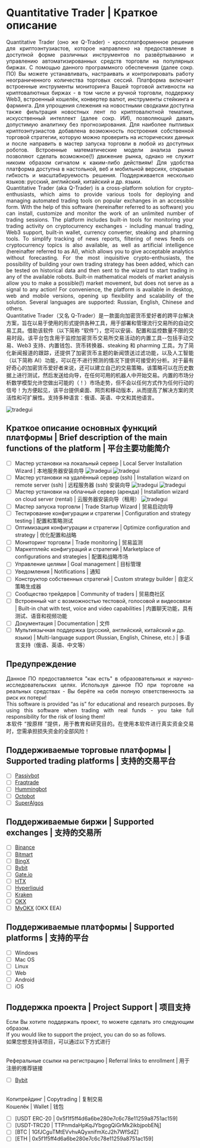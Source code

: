 # Quantitative Trader | Краткое описание
<p align="justify">Quantitative Trader (оно же Q-Trader) - кроссплатформенное решение для криптоэнтузиастов, которое направлено на предоставление в доступной форме различных инструментов по развёртыванию и управлению автоматизированных средств торговли на популярных биржах. С помощью данного программного обеспечения (далее сокр. ПО) Вы можете устанавливать, настраивать и контролировать работу неограниченного количества торговых сессий. Платформа включает встроенные инструменты мониторинга Вашей торговой активности на криптовалютных биржах - в том числе и ручной торговли, поддержку Web3, встроенный кошелёк, конвертер валют, инструменты стейкинга и фарминга. Для упрощения слежения на новостными сводками доступна также фильтрация новостных лент по криптовалютной тематике, искусственный интеллект (далее сокр. ИИ), позволяющий давать допустимую аналитику без прогнозирования. Для наиболее пытливых криптоэнтузиастов добавлена возможность построения собственной торговой стратегии, которую можно проверить на исторических данных и после направить в мастер запуска торговли в любой из доступных роботов. Встроенные математические модели анализа рынка позволяют сделать возможное(!) движение рынка, однако не служит никоим образом сигналом к каким-либо действиям! Для удобства платформа доступна в настольной, веб и мобильной версиях, открывая гибкость и масштабируемость решения. Поддерживается несколько языков: русский, английский, китайский и др. языки. 
<br>Quantitative Trader (aka Q-Trader) is a cross-platform solution for crypto-enthusiasts, which aims to provide various tools for deploying and managing automated trading tools on popular exchanges in an accessible form. With the help of this software (hereinafter referred to as software) you can install, customize and monitor the work of an unlimited number of trading sessions. The platform includes built-in tools for monitoring your trading activity on cryptocurrency exchanges - including manual trading, Web3 support, built-in wallet, currency converter, steaking and pharming tools. To simplify tracking of news reports, filtering of news feeds on cryptocurrency topics is also available, as well as artificial intelligence (hereinafter referred to as AI), which allows you to give acceptable analytics without forecasting. For the most inquisitive crypto-enthusiasts, the possibility of building your own trading strategy has been added, which can be tested on historical data and then sent to the wizard to start trading in any of the available robots. Built-in mathematical models of market analysis allow you to make a possible(!) market movement, but does not serve as a signal to any action! For convenience, the platform is available in desktop, web and mobile versions, opening up flexibility and scalability of the solution. Several languages are supported: Russian, English, Chinese and others. 
<br>Quantitative Trader（又名 Q-Trader）是一款面向加密货币爱好者的跨平台解决方案，旨在以易于使用的形式提供各种工具，用于部署和管理流行交易所的自动交易工具。借助该软件（以下简称 “软件”），您可以安装、配置和监控数量不限的交易时段。该平台包含用于监控加密货币交易所交易活动的内置工具--包括手动交易、Web3 支持、内置钱包、货币转换器、steaking 和 pharming 工具。为了简化新闻报道的跟踪，还提供了加密货币主题的新闻馈送过滤功能，以及人工智能（以下简称 AI）功能，可以在不进行预测的情况下提供可接受的分析。对于最有好奇心的加密货币爱好者来说，还可以建立自己的交易策略，该策略可以在历史数据上进行测试，然后发送给向导，在任何可用的机器人中开始交易。内置的市场分析数学模型允许您做出可能的（！）市场走势，但不会以任何方式作为任何行动的信号！为方便起见，该平台提供桌面、网页和移动版本，从而提高了解决方案的灵活性和可扩展性。支持多种语言：俄语、英语、中文和其他语言。
</p>

![tradegui](https://github.com/rhenrhee/tradegui/blob/main/_screenshots/screenshot_1.png)

## Краткое описание основных функций платформы | Brief description of the main functions of the platform | 平台主要功能简介
- [ ] Мастер установки на локальный сервер | Local Server Installation Wizard | 本地服务器安装向导
![tradegui](https://github.com/rhenrhee/tradegui/blob/main/_screenshots/screenshot_2.png)
![tradegui](https://github.com/rhenrhee/tradegui/blob/main/_screenshots/screenshot_6.png)
- [ ] Мастер установки на удалённый сервер (ssh) | Installation wizard on remote server (ssh) | 远程服务器 (ssh) 安装向导
![tradegui](https://github.com/rhenrhee/tradegui/blob/main/_screenshots/screenshot_3.png)
![tradegui](https://github.com/rhenrhee/tradegui/blob/main/_screenshots/screenshot_4.png)
- [ ] Мастер установки на облачный сервер (аренда) | Installation wizard on cloud server (rental) | 云服务器安装向导（租用）
![tradegui](https://github.com/rhenrhee/tradegui/blob/main/_screenshots/screenshot_5.png)
- [ ] Мастер запуска торговли | Trade Startup Wizard | 贸易启动向导
- [ ] Тестирование конфигурации и стратегии | Configuration and strategy testing | 配置和策略测试
- [ ] Оптимизация конфигурации и стратегии | Optimize configuration and strategy | 优化配置和战略
- [ ] Мониторинг торговли | Trade monitoring | 贸易监测
- [ ] Маркетплейс конфигураций и стратегий | Marketplace of configurations and strategies | 配置和战略市场
- [ ] Управление целями | Goal management | 目标管理 
- [ ] Уведомления | Notifications | 通知
- [ ] Конструктор собственных стратегий | Custom strategy builder | 自定义策略生成器
- [ ] Сообщество трейдеров | Community of traders | 贸易商社区 
- [ ] Встроенный чат с возможностью тестовой, голосовой и видеосвязи | Built-in chat with test, voice and video capabilities | 内置聊天功能，具有测试、语音和视频功能
- [ ] Документация | Documentation | 文件
- [ ] Мультиязычная поддержка (русский, английский, китайский и др. языки) | Multi-language support (Russian, English, Chinese, etc.) | 多语言支持（俄语、英语、中文等）

## Предупреждение

<p align="justify">Данное ПО предоставляется "как есть" в образовательных и научно-исследовательских целях. Используя данное ПО при торговле на реальных средствах - Вы берёте на себя полную ответственность за риск их потери!
<br>This software is provided “as is” for educational and research purposes. By using this software when trading with real funds - you take full responsibility for the risk of losing them!
<br>本软件 “按原样 ”提供，用于教育和研究目的。在使用本软件进行真实资金交易时，您需承担损失资金的全部风险！
</p>

## Поддерживаемые торговые платформы | Supported trading platforms | 支持的交易平台

- [ ] [Passivbot](https://github.com/enarjord/passivbot)
- [ ] [Fraqtrade](https://github.com/freqtrade/freqtrade/tree/develop)
- [ ] [Hummingbot](https://github.com/hummingbot/hummingbot)
- [ ] [Octobot](https://github.com/Drakkar-Software/OctoBot)
- [ ] [SuperAlgos](https://github.com/Superalgos/Superalgos)

## Поддерживаемые биржи | Supported exchanges | 支持的交易所

- [ ] [Binance](https://www.binance.com/)
- [ ] [Bitmart](https://bitmart.com/)
- [ ] [BingX](https://bingx.com/invite/0EM9RX)
- [ ] [Bybit](https://bybit.com/)
- [ ] [Gate.io](https://www.gate.io/ref/6266643)
- [ ] [HTX](https://www.htx.com/)
- [ ] [Hyperliquid](https://hyperliquid.xyz/) 
- [ ] [Kraken](https://kraken.com/)
- [ ] [OKX](https://okx.com/)
- [ ] [MyOKX](https://okx.com/) (OKX EEA)

## Поддерживаемые платформы | Supported platforms | 支持的平台

- [ ] Windows
- [ ] Mac OS
- [ ] Linux
- [ ] Web
- [ ] Android
- [ ] iOS
      
## Поддержка проекта | Project Support | 项目支持
<p align="justify">Если Вы хотите поддержать проект, то можете сделать это следующим образом.
<br>If you would like to support the project, you can do so as follows.
<br>如果您想支持该项目，可以通过以下方式进行
</p>

<br>Реферальные ссылки на регистрацию | Referral links to enrollment | 用于注册的推荐链接

- [ ] [Bybit](https://www.bybit.com/invite?ref=VVZMJM)

<br>Копитрейдинг | Copytrading | 复制交易
<br>Кошелёк | Wallet | 钱包
- [ ] [USDT ERC-20 | 0x5f1f5ff4d6a6be280e7c6c78e11259a8751ac159]
- [ ] [USDT-TRC20 | TTPnmdaHpKqJYbgogQiGrMk2ikbjpobENj]
- [ ] [BTC | 1GfJCguTMtEVvhvAQyxnifmXcJ2h7WfSdZ]
- [ ] [ETH | 0x5f1f5ff4d6a6be280e7c6c78e11259a8751ac159]
